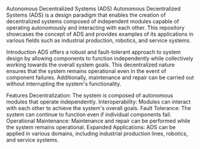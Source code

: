 Autonomous Decentralized Systems (ADS)
Autonomous Decentralized Systems (ADS) is a design paradigm that enables the creation of decentralized systems composed of independent modules capable of operating autonomously and interacting with each other. This repository showcases the concept of ADS and provides examples of its applications in various fields such as industrial production, robotics, and service systems.

Introduction
ADS offers a robust and fault-tolerant approach to system design by allowing components to function independently while collectively working towards the overall system goals. This decentralized nature ensures that the system remains operational even in the event of component failures. Additionally, maintenance and repair can be carried out without interrupting the system's functionality.

Features
Decentralization: The system is composed of autonomous modules that operate independently.
Interoperability: Modules can interact with each other to achieve the system's overall goals.
Fault Tolerance: The system can continue to function even if individual components fail.
Operational Maintenance: Maintenance and repair can be performed while the system remains operational.
Expanded Applications: ADS can be applied in various domains, including industrial production lines, robotics, and service systems.
